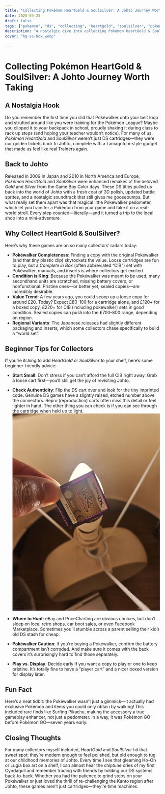 ```yaml
---
title: "Collecting Pokémon HeartGold & SoulSilver: A Johto Journey Worth Taking"
date: 2025-09-25
draft: false
tags: ["pokemon", "ds", "collecting", "heartgold", "soulsilver", "pokewalker"]
description: "A nostalgic dive into collecting Pokémon HeartGold & SoulSilver for the Nintendo DS, complete with Pokéwalker tips, beginner advice, and memories of Johto."
cover: "hg-ss-box.webp" 

---
```


# Collecting Pokémon HeartGold & SoulSilver: A Johto Journey Worth Taking

## A Nostalgia Hook
Do you remember the first time you slid that Pokéwalker onto your belt loop and strutted around like you were training for the Pokémon League? Maybe you clipped it to your backpack in school, proudly shaking it during class to rack up steps (and hoping your teacher wouldn’t notice). For many of us, *Pokémon HeartGold* and *SoulSilver* weren’t just DS cartridges—they were our golden tickets back to Johto, complete with a Tamagotchi-style gadget that made us feel like real Trainers again.  

## Back to Johto
Released in 2009 in Japan and 2010 in North America and Europe, *Pokémon HeartGold* and *SoulSilver* were enhanced remakes of the beloved *Gold* and *Silver* from the Game Boy Color days. These DS titles pulled us back into the world of Johto with a fresh coat of 3D polish, updated battle sprites, and a nostalgic soundtrack that still gives me goosebumps. But what really set them apart was that magical little Pokéwalker pedometer, which let you transfer a Pokémon from your game and take it on a real-world stroll. Every step counted—literally—and it turned a trip to the local shop into a mini-adventure.  

## Why Collect HeartGold & SoulSilver?
Here’s why these games are on so many collectors’ radars today:  

- **Pokéwalker Completeness**: Finding a copy with the original Pokéwalker (and that tiny plastic clip) skyrockets the value. Loose cartridges are fun to play, but a *Complete in Box* (often abbreviated “CIB”) set with Pokéwalker, manuals, and inserts is where collectors get excited.  
- **Condition is King**: Because the Pokéwalker was meant to be used, many secondhand units are scratched, missing battery covers, or nonfunctional. Pristine ones—or better yet, sealed copies—are incredibly desirable.  
- **Value Trend**: A few years ago, you could scoop up a loose copy for around £20. Today? Expect £80–100 for a cartridge alone, and £120+ for a boxed copy, £220+ for CIB (including pokewalker) sets in good condition. Sealed copies can push into the £700–800 range, depending on region.  
- **Regional Variants**: The Japanese releases had slightly different packaging and inserts, which some collectors chase specifically to build a “world set”.  

## Beginner Tips for Collectors
If you’re itching to add *HeartGold* or *SoulSilver* to your shelf, here’s some beginner-friendly advice:  

- **Start Small**: Don’t stress if you can’t afford the full CIB right away. Grab a loose cart first—you’ll still get the joy of revisiting Johto.

- **Check Authenticity**: Flip the DS cart over and look for the tiny imprinted code. Genuine DS games have a slightly raised, etched number above the connectors. Repro (reproduction) carts often miss this detail or feel lighter in hand. The other thing you can check is if you can see through the cartridge when held up to light.   
![Real DS cartridge](counterfitcheck.webp "If you can see through the cartridge its genuine")

- **Where to Hunt**: eBay and PriceCharting are obvious choices, but don’t sleep on local retro shops, car boot sales, or even Facebook Marketplace. Sometimes you’ll stumble across a parent selling their kid’s old DS stash for cheap.  

- **Pokéwalker Caution**: If you’re buying a Pokéwalker, confirm the battery compartment isn’t corroded. And make sure it comes with the back covers it’s surprisingly hard to find those separately.  

- **Play vs. Display**: Decide early if you want a copy to play or one to keep pristine. It’s totally fine to have a “player cart” and a nicer boxed version for display later.  

## Fun Fact
Here’s a neat tidbit: the Pokéwalker wasn’t just a gimmick—it actually had exclusive Pokémon and items you could only obtain by walking! This included rare finds like Surfing Pikachu, making the accessory a true gameplay enhancer, not just a pedometer. In a way, it was Pokémon GO before Pokémon GO—seven years early.  

## Closing Thoughts
For many collectors myself included, *HeartGold* and *SoulSilver* hit that sweet spot: they’re modern enough to feel polished, but old enough to tug at our childhood memories of Johto. Every time I see that gleaming Ho-Oh or Lugia box art on a shelf, I can almost hear the chiptune cries of my first Cyndaquil and remember trading with friends by holding our DS systems back-to-back. Whether you had the patience to grind steps on your Pokéwalker or just loved the thrill of re-challenging the Kanto region after Johto, these games aren’t just cartridges—they’re time machines.  

